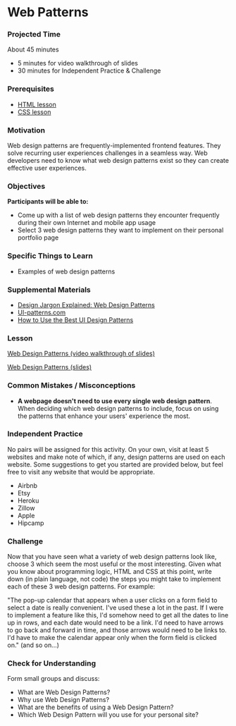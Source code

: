 # Web Patterns

### Projected Time
About 45 minutes
- 5 minutes for video walkthrough of slides
- 30 minutes for Independent Practice & Challenge

### Prerequisites
- [HTML lesson](/html/html.md)
- [CSS lesson](/css/css.md)

### Motivation
Web design patterns are frequently-implemented frontend features. They solve recurring user experiences challenges in a seamless way. Web developers need to know what web design patterns exist so they can create effective user experiences.

### Objectives
**Participants will be able to:**
- Come up with a list of web design patterns they encounter frequently during their own Internet and mobile app usage
- Select 3 web design patterns they want to implement on their personal portfolio page

### Specific Things to Learn
- Examples of web design patterns

### Supplemental Materials

- [Design Jargon Explained: Web Design Patterns](http://www.creativebloq.com/ux/web-design-patterns-81412535)
- [UI-patterns.com](http://www.UI-patterns.com)
- [How to Use the Best UI Design Patterns](https://www.uxpin.com/studio/blog/use-right-ui-design-patterns/)


### Lesson

[Web Design Patterns (video walkthrough of slides)](https://drive.google.com/file/d/1VLsSGwSqix76mIhpKD9FS_qFruB6bdxg/view?usp=sharing)

[Web Design Patterns (slides)](https://docs.google.com/presentation/d/1nkaj3LCyy61AqHvp7yMd6-yg_0fos2NP8MrLwmX8G0U/edit?usp=sharing)


### Common Mistakes / Misconceptions

- **A webpage doesn't need to use every single web design pattern**. When deciding which web design patterns to include, focus on using the patterns that enhance your users' experience the most.


### Independent Practice

No pairs will be assigned for this activity. On your own, visit at least 5 websites and make note of which, if any, design patterns are used on each website. Some suggestions to get you started are provided below, but feel free to visit any website that would be appropriate.

- Airbnb
- Etsy
- Heroku
- Zillow
- Apple
- Hipcamp

### Challenge
Now that you have seen what a variety of web design patterns look like, choose 3 which seem the most useful or the most interesting. Given what you know about programming logic, HTML and CSS at this point, write down (in plain language, not code) the steps you might take to implement each of these 3 web design patterns. For example:

"The pop-up calendar that appears when a user clicks on a form field to select a date is really convenient. I've used these a lot in the past. If I were to implement a feature like this, I'd somehow need to get all the dates to line up in rows, and each date would need to be a link. I'd need to have arrows to go back and forward in time, and those arrows would need to be links to. I'd have to make the calendar appear only when the form field is clicked on."  (and so on...)


### Check for Understanding

Form small groups and discuss: 
   - What are Web Design Patterns?
   - Why use Web Design Patterns?   
   - What are the benefits of using a Web Design Pattern?
   - Which Web Design Pattern will you use for your personal site?
   
